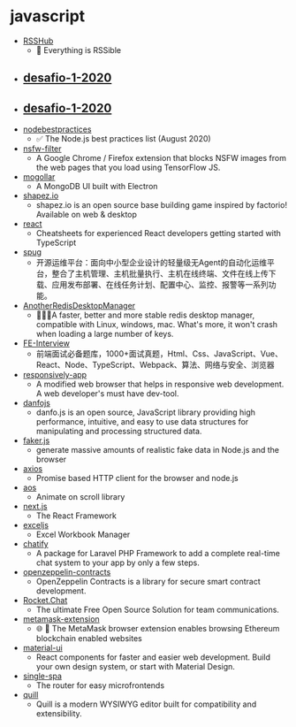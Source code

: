 # javascript
- [RSSHub](https://github.com/DIYgod/RSSHub)
  - 🍰 Everything is RSSible
- [desafio-1-2020](https://github.com/maratonadev-la/desafio-1-2020)
  - 
- [desafio-1-2020](https://github.com/maratonadev-br/desafio-1-2020)
  - 
- [nodebestpractices](https://github.com/goldbergyoni/nodebestpractices)
  - ✅ The Node.js best practices list (August 2020)
- [nsfw-filter](https://github.com/nsfw-filter/nsfw-filter)
  - A Google Chrome / Firefox extension that blocks NSFW images from the web pages that you load using TensorFlow JS.
- [mogollar](https://github.com/dashersw/mogollar)
  - A MongoDB UI built with Electron
- [shapez.io](https://github.com/tobspr/shapez.io)
  - shapez.io is an open source base building game inspired by factorio! Available on web & desktop
- [react](https://github.com/typescript-cheatsheets/react)
  - Cheatsheets for experienced React developers getting started with TypeScript
- [spug](https://github.com/openspug/spug)
  - 开源运维平台：面向中小型企业设计的轻量级无Agent的自动化运维平台，整合了主机管理、主机批量执行、主机在线终端、文件在线上传下载、应用发布部署、在线任务计划、配置中心、监控、报警等一系列功能。
- [AnotherRedisDesktopManager](https://github.com/qishibo/AnotherRedisDesktopManager)
  - 🚀🚀🚀A faster, better and more stable redis desktop manager, compatible with Linux, windows, mac. What's more, it won't crash when loading a large number of keys.
- [FE-Interview](https://github.com/lgwebdream/FE-Interview)
  - 前端面试必备题库，1000+面试真题，Html、Css、JavaScript、Vue、React、Node、TypeScript、Webpack、算法、网络与安全、浏览器
- [responsively-app](https://github.com/responsively-org/responsively-app)
  - A modified web browser that helps in responsive web development. A web developer's must have dev-tool.
- [danfojs](https://github.com/opensource9ja/danfojs)
  - danfo.js is an open source, JavaScript library providing high performance, intuitive, and easy to use data structures for manipulating and processing structured data.
- [faker.js](https://github.com/Marak/faker.js)
  - generate massive amounts of realistic fake data in Node.js and the browser
- [axios](https://github.com/axios/axios)
  - Promise based HTTP client for the browser and node.js
- [aos](https://github.com/michalsnik/aos)
  - Animate on scroll library
- [next.js](https://github.com/vercel/next.js)
  - The React Framework
- [exceljs](https://github.com/exceljs/exceljs)
  - Excel Workbook Manager
- [chatify](https://github.com/munafio/chatify)
  - A package for Laravel PHP Framework to add a complete real-time chat system to your app by only a few steps.
- [openzeppelin-contracts](https://github.com/OpenZeppelin/openzeppelin-contracts)
  - OpenZeppelin Contracts is a library for secure smart contract development.
- [Rocket.Chat](https://github.com/RocketChat/Rocket.Chat)
  - The ultimate Free Open Source Solution for team communications.
- [metamask-extension](https://github.com/MetaMask/metamask-extension)
  - 🌐 🔌 The MetaMask browser extension enables browsing Ethereum blockchain enabled websites
- [material-ui](https://github.com/mui-org/material-ui)
  - React components for faster and easier web development. Build your own design system, or start with Material Design.
- [single-spa](https://github.com/single-spa/single-spa)
  - The router for easy microfrontends
- [quill](https://github.com/quilljs/quill)
  - Quill is a modern WYSIWYG editor built for compatibility and extensibility.
